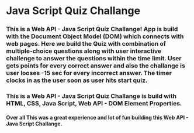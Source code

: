 # Java Script Quiz Challange

### This is a Web API - Java Script Quiz Challange! App is build with the Document Object Model (DOM) which connects with web pages. Here we build the Quiz with combination of multiple-choice questions along with user interactive challenge to answer the questions within the time limit. User gets points for every correct answer and also the challange is user looses -15 sec for every incorrect answer. The timer clocks in as the user soon as user hits start quiz.

### This is a Web API - Java Script Quiz Challange is build with HTML, CSS, Java Script, Web API - DOM Element Properties. 

#### Over all This was a great experience and lot of fun building this Web API - Java Script Challange.